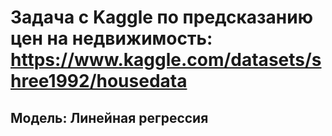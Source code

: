 # Задача с Kaggle по предсказанию цен на недвижимость: https://www.kaggle.com/datasets/shree1992/housedata

## Модель: Линейная регрессия
